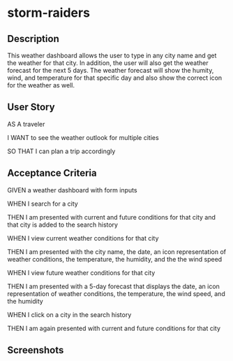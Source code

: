# storm-raiders

## Description
This weather dashboard allows the user to type in any city name and get the weather for that city. In addition, the user will also get the weather forecast for the next 5 days. The weather forecast will show the humity, wind, and temperature for that specific day and also show the correct icon for the weather as well.

## User Story
AS A traveler

I WANT to see the weather outlook for multiple cities

SO THAT I can plan a trip accordingly



## Acceptance Criteria
GIVEN a weather dashboard with form inputs

WHEN I search for a city

THEN I am presented with current and future conditions for that city and that city is added to the search history

WHEN I view current weather conditions for that city

THEN I am presented with the city name, the date, an icon representation of weather conditions, the temperature, the humidity, and the the wind speed

WHEN I view future weather conditions for that city

THEN I am presented with a 5-day forecast that displays the date, an icon representation of weather conditions, the temperature, the wind speed, and the humidity

WHEN I click on a city in the search history

THEN I am again presented with current and future conditions for that city

## Screenshots
